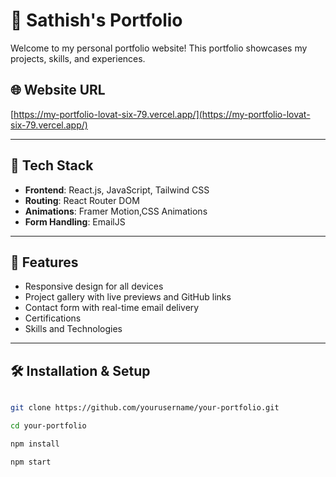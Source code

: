 # 💼 Sathish's Portfolio

Welcome to my personal portfolio website! This portfolio showcases my projects, skills, and experiences.

## 🌐 Website URL

[https://my-portfolio-lovat-six-79.vercel.app/](https://my-portfolio-lovat-six-79.vercel.app/)

---

## 🚀 Tech Stack

- **Frontend**: React.js, JavaScript, Tailwind CSS
- **Routing**: React Router DOM
- **Animations**: Framer Motion,CSS Animations
- **Form Handling**: EmailJS

---

## 📂 Features

- Responsive design for all devices
- Project gallery with live previews and GitHub links
- Contact form with real-time email delivery
- Certifications 
- Skills and Technologies



---


## 🛠️ Installation & Setup

```bash

git clone https://github.com/yourusername/your-portfolio.git

cd your-portfolio

npm install

npm start
